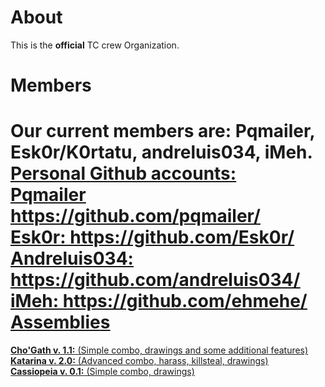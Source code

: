 About
============
This is the <b>official</b> TC crew Organization.

Members
============
Our current members are: Pqmailer, Esk0r/K0rtatu, andreluis034, iMeh.
<u>Personal Github accounts:<u>
<br><b>Pqmailer</b> https://github.com/pqmailer/ 
<br><b>Esk0r:</b> https://github.com/Esk0r/
<br><b>Andreluis034:</b> https://github.com/andreluis034/
<br><b>iMeh:</b> https://github.com/ehmehe/
Assemblies
============
<b>Cho'Gath v. 1.1:</b> (Simple combo, drawings and some additional features)
<br><b>Katarina v. 2.0:</b> (Advanced combo, harass, killsteal, drawings)
<br><b>Cassiopeia v. 0.1:</b> (Simple combo, drawings)

